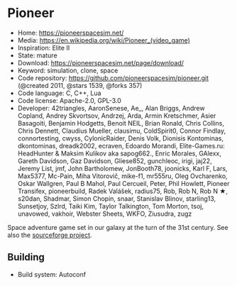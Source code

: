 # Pioneer

- Home: https://pioneerspacesim.net/
- Media: https://en.wikipedia.org/wiki/Pioneer_(video_game)
- Inspiration: Elite II
- State: mature
- Download: https://pioneerspacesim.net/page/download/
- Keyword: simulation, clone, space
- Code repository: https://github.com/pioneerspacesim/pioneer.git (@created 2011, @stars 1539, @forks 357)
- Code language: C, C++, Lua
- Code license: Apache-2.0, GPL-3.0
- Developer: 42triangles, AaronSenese, Ae_, Alan Briggs, Andrew Copland, Andrey Skvortsov, Andrzej, Arda, Armin Kretschmer, Asier Basagoiti, Benjamin Hodgetts, Benoit NEIL, Brian Ronald, Chris Collins, Chris Dennett, Claudius Mueller, clausimu, ColdSpirit0, Connor Findlay, connortesting, cwyss, CylonicRaider, Denis Volk, Dionisis Kontominas, dkontominas, dreadk2002, ecraven, Edoardo Morandi, Elite-Games.ru: HeadHunter &  Maksim Kulikov aka sapog662., Enric Morales, GAlexx, Gareth Davidson, Gaz Davidson, Gliese852, gunchleoc, irigi, jaj22, Jeremy List, jmf, John Bartholomew, JonBooth78, joonicks, Karl F, Lars, Max5377, Mc-Pain, Miha Vitorovič, mike-f1, mr555ru, Oleg Ovcharenko, Oskar Wallgren, Paul B Mahol, Paul Cercueil, Peter, Phil Howlett, Pioneer Transifex, pioneerbuild, Radek Valášek, radius75, Rob, Rob N, Rob N ★, s20dan, Shadmar, Simon Chopin, snaar, Stanislav Blinov, starling13, Sunsetjoy, Szlrd, Taiki Kim, Taylor Talkington, Tom Morton, tsoj, unavowed, vakhoir, Webster Sheets, WKFO, Ziusudra, zugz

Space adventure game set in our galaxy at the turn of the 31st century.
See also the [sourceforge project](https://sourceforge.net/projects/pioneerspacesim/).

## Building

- Build system: Autoconf
